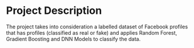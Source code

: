 # Project Description

The project takes into consideration a labelled dataset of Facebook profiles that has profiles (classified as real or fake) and applies Random Forest, Gradient Boosting and DNN Models to classify the data.
